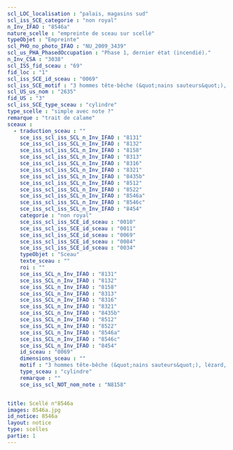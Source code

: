 ```yaml
---
scl_LOC_localisation : "palais, magasins sud"
scl_iss_SCE_categorie : "non royal"
n_Inv_IFAO : "8546a"
nature_scelle : "empreinte de sceau sur scellé"
typeObjet : "Empreinte"
scl_PHO_no_photo_IFAO : "NU_2009_3439"
scl_us_PHA_PhasedOccupation : "Phase 1, dernier état (incendié)."
n_Inv_CSA : "3038"
scl_ISS_fid_sceau : "69"
fid_loc : "1"
scl_iss_SCE_id_sceau : "0069"
scl_iss_SCE_motif : "3 hommes tête-bêche (&quot;nains sauteurs&quot;), lézard, insecte, symbole bat, singe, gazelle ou faon couché,…"
scl_US_us_nom : "2635"
fid_US : "3"
scl_iss_SCE_type_sceau : "cylindre"
type_scelle : "simple avec note ?"
remarque : "trait de calame"
sceaux :
  - traduction_sceau : ""
    sce_iss_scl_iss_SCL_n_Inv_IFAO : "8131"
    sce_iss_scl_iss_SCL_n_Inv_IFAO : "8132"
    sce_iss_scl_iss_SCL_n_Inv_IFAO : "8158"
    sce_iss_scl_iss_SCL_n_Inv_IFAO : "8313"
    sce_iss_scl_iss_SCL_n_Inv_IFAO : "8316"
    sce_iss_scl_iss_SCL_n_Inv_IFAO : "8321"
    sce_iss_scl_iss_SCL_n_Inv_IFAO : "8435b"
    sce_iss_scl_iss_SCL_n_Inv_IFAO : "8512"
    sce_iss_scl_iss_SCL_n_Inv_IFAO : "8522"
    sce_iss_scl_iss_SCL_n_Inv_IFAO : "8546a"
    sce_iss_scl_iss_SCL_n_Inv_IFAO : "8546c"
    sce_iss_scl_iss_SCL_n_Inv_IFAO : "8454"
    categorie : "non royal"
    sce_iss_scl_iss_SCE_id_sceau : "0010"
    sce_iss_scl_iss_SCE_id_sceau : "0011"
    sce_iss_scl_iss_SCE_id_sceau : "0069"
    sce_iss_scl_iss_SCE_id_sceau : "0084"
    sce_iss_scl_iss_SCE_id_sceau : "0034"
    typeObjet : "Sceau"
    texte_sceau : ""
    roi : ""
    sce_iss_SCL_n_Inv_IFAO : "8131"
    sce_iss_SCL_n_Inv_IFAO : "8132"
    sce_iss_SCL_n_Inv_IFAO : "8158"
    sce_iss_SCL_n_Inv_IFAO : "8313"
    sce_iss_SCL_n_Inv_IFAO : "8316"
    sce_iss_SCL_n_Inv_IFAO : "8321"
    sce_iss_SCL_n_Inv_IFAO : "8435b"
    sce_iss_SCL_n_Inv_IFAO : "8512"
    sce_iss_SCL_n_Inv_IFAO : "8522"
    sce_iss_SCL_n_Inv_IFAO : "8546a"
    sce_iss_SCL_n_Inv_IFAO : "8546c"
    sce_iss_SCL_n_Inv_IFAO : "8454"
    id_sceau : "0069"
    dimensions_sceau : ""
    motif : "3 hommes tête-bêche (&quot;nains sauteurs&quot;), lézard, insecte, symbole bat, singe, gazelle ou faon couché,…"
    type_sceau : "cylindre"
    remarque : ""
    sce_iss_scl_NOT_nom_note : "N8158"


title: Scellé n°8546a
images: 8546a.jpg
id_notice: 8546a
layout: notice
type: scelles
partie: 1
---
```

